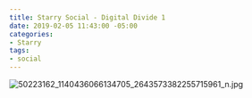 ```yaml
---
title: Starry Social - Digital Divide 1
date: 2019-02-05 11:43:00 -05:00
categories:
- Starry
tags:
- social
---
```


![50223162_1140436066134705_2643573382255715961_n.jpg](/uploads/50223162_1140436066134705_2643573382255715961_n.jpg)